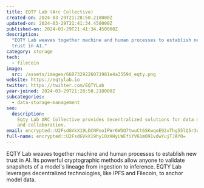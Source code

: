 ```yaml
---
title: EQTY Lab (Arc Collective)
created-on: 2024-03-29T21:28:50.218000Z
updated-on: 2024-03-29T21:41:34.450000Z
published-on: 2024-03-29T21:41:34.450000Z
description:
  "EQTY Lab weaves together machine and human processes to establish new
  trust in AI."
category: storage
tech:
  - filecoin
image:
  src: /assets/images/6607329226071981e4a3559d_eqty.png
website: https://eqtylab.io
twitter: https://twitter.com/EQTYLab
year-joined: 2024-03-29T21:28:50.218000Z
subcategories:
  - data-storage-management
seo:
  description:
    Eqty Lab ARC Collective provides decentralized solutions for data management
    and collaboration.
email: encrypted::U2FsdGVkX19LDCNPooIFWr6WDQ7twuCt6SKwqoE92xThg55lQ5r3u/+AG4fUCDHh
full-name: encrypted::U2FsdGVkX19hy1OzHHyLWEfiYV61mO91vdwYujTJAY0=
---
```


EQTY Lab weaves together machine and human processes to establish new trust in AI. Its powerful cryptographic methods allow anyone to validate snapshots of a model's lineage from ingestion to inference. EQTY Lab leverages decentralized technologies, like IPFS and Filecoin, to anchor model data.
